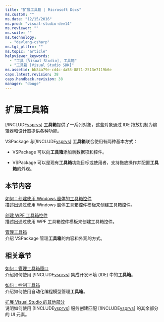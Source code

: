 ```yaml
---
title: "扩展工具箱 | Microsoft Docs"
ms.custom: ""
ms.date: "12/15/2016"
ms.prod: "visual-studio-dev14"
ms.reviewer: ""
ms.suite: ""
ms.technology: 
  - "devlang-csharp"
ms.tgt_pltfrm: ""
ms.topic: "article"
helpviewer_keywords: 
  - "工具 [Visual Studio], 工具箱"
  - "工具箱 [Visual Studio SDK]"
ms.assetid: bb84a79e-cd4c-4a58-8871-2513e7119b6e
caps.latest.revision: 38
caps.handback.revision: 38
manager: "douge"
---
```

# 扩展工具箱
[!INCLUDE[vsprvs](../assembler/masm/includes/vsprvs_md.md)] **工具箱**提供了一系列对象，这些对象通过 IDE 拖放机制为编辑器和设计器提供各种功能。  
  
 VSPackage 与[!INCLUDE[vsprvs](../assembler/masm/includes/vsprvs_md.md)] **工具箱**联合使用有两种基本方式：  
  
-   VSPackage 可以向**工具箱**添加新数据项和控件。  
  
-   VSPackage 可以是现有**工具箱**功能目标或使用者，支持拖放操作并配置**工具箱**的外观。  
  
## 本节内容  
 [如何：创建使用 Windows 窗体的工具箱控件](../misc/how-to-create-a-toolbox-control-that-uses-windows-forms.md)  
 描述出通过使用 Windows 窗体工具箱控件模板来创建工具箱控件。  
  
 [创建 WPF 工具箱控件](../Topic/Creating%20a%20WPF%20Toolbox%20Control.md)  
 描述出通过使用 WPF 工具箱控件模板来创建工具箱控件。  
  
 [管理工具箱](../misc/managing-the-toolbox.md)  
 介绍 VSPackage 管理**工具箱**的内容和外观的方式。  
  
## 相关章节  
 [如何：管理工具箱窗口](http://msdn.microsoft.com/zh-cn/a022c3fe-298c-4a59-a48f-b050da90ebc2)  
 介绍如何使用 [!INCLUDE[vsprvs](../assembler/masm/includes/vsprvs_md.md)] 集成开发环境 \(IDE\) 中的**工具箱**。  
  
 [如何：控制工具箱](../Topic/How%20to:%20Control%20the%20Toolbox.md)  
 介绍如何使用自动化编程模型管理**工具箱**。  
  
 [扩展 Visual Studio 的其他部分](../Topic/Extending%20Other%20Parts%20of%20Visual%20Studio.md)  
 说明如何使用 [!INCLUDE[vsprvs](../assembler/masm/includes/vsprvs_md.md)] 服务创建匹配 [!INCLUDE[vsprvs](../assembler/masm/includes/vsprvs_md.md)] 的其余部分的 UI 元素。